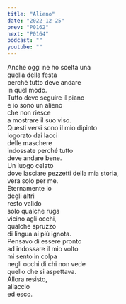 ```yaml
---
title: "Alieno"
date: "2022-12-25"
prev: "P0162"
next: "P0164"
podcast: ""
youtube: ""
---
```


Anche oggi ne ho scelta una  
quella della festa  
perché tutto deve andare  
in quel modo.  
Tutto deve seguire il piano  
e io sono un alieno  
che non riesce  
a mostrare il suo viso.  
Questi versi sono il mio dipinto  
logorato dai lacci  
delle maschere  
indossate perché tutto  
deve andare bene.  
Un luogo celato  
dove lasciare pezzetti della mia storia,  
vera solo per me.  
Eternamente io  
degli altri  
resto valido  
solo qualche ruga  
vicino agli occhi,  
qualche spruzzo  
di lingua ai più ignota.  
Pensavo di essere pronto  
ad indossare il mio volto  
mi sento in colpa  
negli occhi di chi non vede  
quello che si aspettava.  
Allora resisto,  
allaccio  
ed esco.
